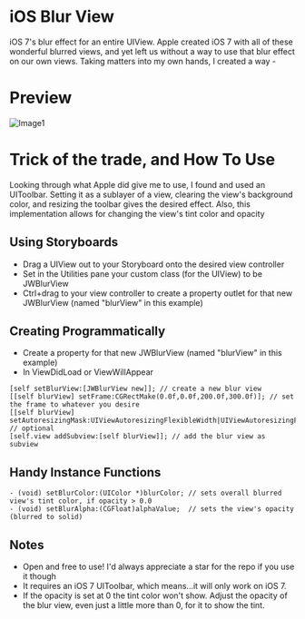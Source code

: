 iOS Blur View
=============

iOS 7's blur effect for an entire UIView. Apple created iOS 7 with all of these wonderful blurred views, and yet left us without a way to use that blur effect on our own views. Taking matters into my own hands, I created a way -

Preview
=============
![Image1](https://raw.github.com/username/projectname/branch/path/to/img.png)

Trick of the trade, and How To Use
=============

Looking through what Apple did give me to use, I found and used an UIToolbar. Setting it as a sublayer of a view, clearing the view's background color, and resizing the toolbar gives the desired effect. Also, this implementation allows for changing the view's tint color and opacity

Using Storyboards
--------------
- Drag a UIView out to your Storyboard onto the desired view controller
- Set in the Utilities pane your custom class (for the UIView) to be JWBlurView
- Ctrl+drag to your view controller to create a property outlet for that new JWBlurView (named "blurView" in this example)

Creating Programmatically
--------------
- Create a property for that new JWBlurView (named "blurView" in this example)
- In ViewDidLoad or ViewWillAppear
   
```
[self setBlurView:[JWBlurView new]]; // create a new blur view
[[self blurView] setFrame:CGRectMake(0.0f,0.0f,200.0f,300.0f)]; // set the frame to whatever you desire
[[self blurView] setAutoresizingMask:UIViewAutoresizingFlexibleWidth|UIViewAutoresizingFlexibleHeight]; // optional
[self.view addSubview:[self blurView]]; // add the blur view as subview
```
  
Handy Instance Functions
--------------
```
- (void) setBlurColor:(UIColor *)blurColor; // sets overall blurred view's tint color, if opacity > 0.0
- (void) setBlurAlpha:(CGFloat)alphaValue;  // sets the view's opacity (blurred to solid)
```

Notes
--------------
- Open and free to use! I'd always appreciate a star for the repo if you use it though
- It requires an iOS 7 UIToolbar, which means...it will only work on iOS 7.
- If the opacity is set at 0 the tint color won't show. Adjust the opacity of the blur view, even just a little more than 0, for it to show the tint.
